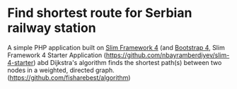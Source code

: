 # Find shortest route for Serbian railway station

A simple PHP application built on [Slim Framework 4](https://www.slimframework.com) (and [Bootstrap 4](https://getbootstrap.com), Slim Framework 4 Starter Application (https://github.com/nbayramberdiyev/slim-4-starter) abd
Dijkstra's algorithm finds the shortest path(s) between two nodes in a weighted, directed graph. (https://github.com/fisharebest/algorithm)
